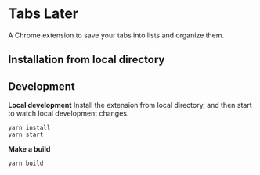 # Tabs Later

A Chrome extension to save your tabs into lists and organize them.

## Installation from local directory

## Development
**Local development**
Install the extension from local directory, and then start to watch local development changes.

    yarn install
    yarn start

**Make a build**

    yarn build
